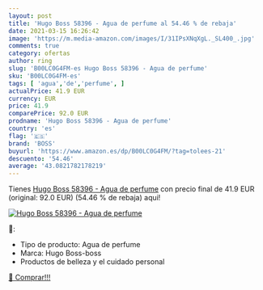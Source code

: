 ```yaml
---
layout: post
title: 'Hugo Boss 58396 - Agua de perfume al 54.46 % de rebaja'
date: 2021-03-15 16:26:42
image: 'https://m.media-amazon.com/images/I/31IPsXNqXgL._SL400_.jpg'
comments: true
category: ofertas
author: ring
slug: 'B00LC0G4FM-es Hugo Boss 58396 - Agua de perfume'
sku: 'B00LC0G4FM-es'
tags: [ 'agua','de','perfume', ]
actualPrice: 41.9 EUR
currency: EUR
price: 41.9
comparePrice: 92.0 EUR
prodname: 'Hugo Boss 58396 - Agua de perfume'
country: 'es'
flag: '🇪🇸'
brand: 'BOSS'
buyurl: 'https://www.amazon.es/dp/B00LC0G4FM/?tag=tolees-21'
descuento: '54.46'
average: '43.0821782178219'
---
```


Tienes [Hugo Boss 58396 - Agua de perfume](https://www.amazon.es/dp/B00LC0G4FM/?tag=tolees-21) con precio final de  41.9 EUR (original: 92.0 EUR) (54.46 %  de rebaja) aqui!

[![Hugo Boss 58396 - Agua de perfume](https://m.media-amazon.com/images/I/31IPsXNqXgL._SL400_.jpg)](https://www.amazon.es/dp/B00LC0G4FM/?tag=tolees-21)

🔎:

- Tipo de producto: Agua de perfume
- Marca: Hugo Boss-boss
- Productos de belleza y el cuidado personal

[🛒 Comprar!!!](https://www.amazon.es/dp/B00LC0G4FM/?tag=tolees-21)
